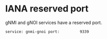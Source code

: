 # IANA reserved port

gNMI and gNOI services have a reserved port.

`
service: gnmi-gnoi
port:         9339
`
